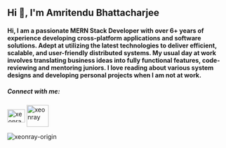 <h2 align="leftr">Hi 👋, I'm Amritendu Bhattacharjee</h1>
<h4 align="leftr">Hi, I am a passionate MERN Stack Developer with over 6+ years of experience developing cross-platform applications and software solutions. Adept at utilizing the latest technologies to deliver efficient, scalable, and user-friendly distributed systems. My usual day at work involves translating business ideas into fully functional features, code-reviewing and mentoring juniors. I love reading about various system designs and developing personal projects when I am not at work.</h4>

<h5 align="left">Connect with me:</h3>
<p align="left">
<a href="https://linkedin.com/in/xeonray" target="blank"><img align="center" src="https://raw.githubusercontent.com/rahuldkjain/github-profile-readme-generator/master/src/images/icons/Social/linked-in-alt.svg" alt="xeonray" height="30" width="40" /></a>
<a href="https://www.amritendu.com/" target="blank"><img align="center" src="https://www.amritendu.com/logo_light.svg" alt="xeonray" height="50" width="50" /></a>
</p>

<p><img align="center" src="https://github-readme-stats.vercel.app/api/top-langs?username=xeonray-origin&show_icons=true&locale=en&layout=compact" alt="xeonray-origin" /></p>
